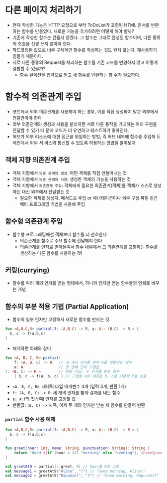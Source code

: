 # 다른 페이지 처리하기
- 현재 작성한 기능은 HTTP 요청으로 부터 ToDoList가 포함된 HTML 문서를 반환하는 함수를 만들었다. 새로운 기능을 추가하려면 어떻게 해야 할까?
- 기존에 작성한 함수는 건들지 않겠다. 그 함수는 그대로 완성된 함수이며, 다른 종류의 호출을 신경 쓰지 않아야 한다.
- 하드코딩된 값으로 너무 구체적인 함수를 작성하는 것도 원치 않는다. 재사용하기 힘들기 때문이다.
- 서로 다른 종류의 Request를 처리하는 함수를 기존 코드를 변경하지 않고 어떻게 결합할 수 있을까?
  - 함수 컬렉션을 입력으로 받고 새 함수를 반환하는 함 수가 필요하다.

# 함수적 의존관계 주입
- 코드에서 외부 의존관계를 사용해야 하는 경우, 이를 직접 생성하지 말고 외부에서 전달받아야 한다
- 외부 의존관계의 생성과 사용을 분리하면 서로 다른 동작을 기대하는 여러 구현을 전달할 수 있기 때 문에 코드가 더 유연하고 테스트하기 좋아진다.
- 허브가 외부 리소스에 대한 접근을 위임하는 방법, 즉 허브 내부에 함수를 주입해 도메인에서 외부 서 비스와 통신할 수 있도록 허용하는 방법을 알아보자

## 객체 지향 의존관계 주입
- 객체 지향에서 `의존 관계의 생성`: 어떤 객체를 직접 만들어내는 것
- 객체 지향에서 `의존 관계의 사용`: 생성한 객체의 기능을 사용하는 것
- 객체 지향에서 `의존관계 주입`: 객체에게 필요한 의존관계(객체)를 객체가 스스로 생성하는 대신 외부에서 전달받는 것
  - 필요한 객체를 생성자, 메서드로 주입 or 애너테이션이나 외부 구성 파일 같은 메타 프로그래밍 기법을 사용해 주입

## 함수형 의존관계 주입
- 함수형 프로그래밍에선 객체보다 함수를 더 선호한다
  - 의존관계를 함수로 주요 함수에 전달해야 한다
  - 의존관계를 인자로 받아들여서 함수 내부에서 그 의존관계를 포함하는 함수를 생성하는 다른 함수를 사용하는 것!

## 커링(currying)
- 함수를 여러 개의 인자를 받는 형태에서, 하나의 인자만 받는 함수들의 연쇄로 바꾸는 개념

## 함수의 부분 적용 기법 (Partial Application)
- 함수의 일부 인자만 고정해서 새로운 함수를 만드는 것.

```kotlin
fun <A,B,C,R> partial(f: (A,B,C) -> R, a: A): (B,C) -> R = { 
  b, c -> f(a,b,c)
}
```
- 해석하면 아래와 같다
```kotlin
fun <A, B, C, R> partial(
    f: (A, B, C) -> R,  // 세 개의 인자를 받아 R을 반환하는 함수
    a: A                // 첫 번째 인자 고정값
): (B, C) -> R =        // 반환 타입: 두 인자를 받는 함수
    { b, c -> f(a, b, c) } // 고정된 a와 새로운 b, c를 사용해 f를 호출
```
- `<A, B, C, R>`: 제네릭 타입 매개변수 4개 (입력 3개, 반환 1개)
- `f: (A, B, C) -> R`: 세 개의 인자를 받아 결과를 내는 함수
- `a: A`: f의 첫 번째 인자를 고정할 값
- 반환값: `(B, C) -> R`
  즉, 이제 두 개의 인자만 받는 새 함수를 만들어 반환

### `partial` 함수 사용 예제
```kotlin
fun <A,B,C,R> partial(f: (A,B,C) -> R, a: A): (B,C) -> R = { 
  b, c -> f(a,b,c)
}

fun greet(hour: Int, name: String, punctuation: String): String {
    return "Good ${if (hour < 12) "morning" else "evening"}, $name$punctuation"
}

val greetAt9 = partial(::greet, 9) // hour를 9로 고정
val message1 = greetAt9("Alice", "!") // "Good morning, Alice!"
val message2 = greetAt9("Rapunzel", "?") // "Good morning, Rapunzel?"
```
